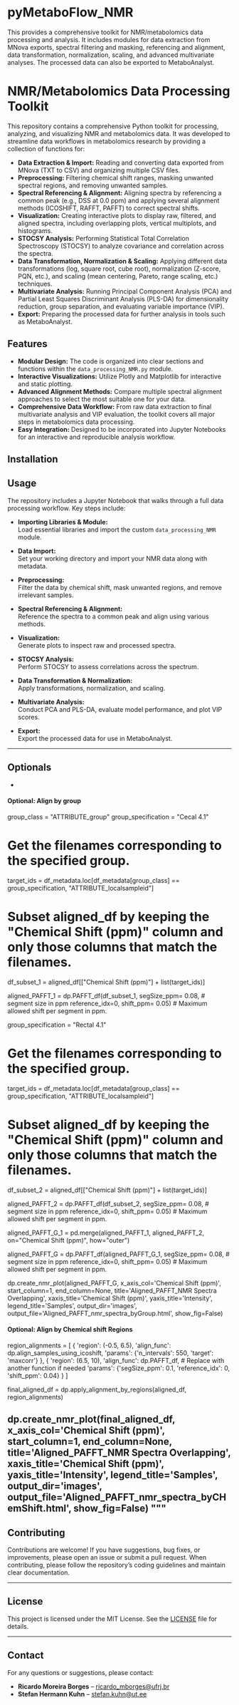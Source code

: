 # pyMetaboFlow_NMR
This provides a comprehensive toolkit for NMR/metabolomics data processing and analysis. It includes modules for data extraction from MNova exports, spectral filtering and masking, referencing and alignment, data transformation, normalization, scaling, and advanced multivariate analyses. The processed data can also be exported to MetaboAnalyst.

# NMR/Metabolomics Data Processing Toolkit

This repository contains a comprehensive Python toolkit for processing, analyzing, and visualizing NMR and metabolomics data. It was developed to streamline data workflows in metabolomics research by providing a collection of functions for:

- **Data Extraction & Import:** Reading and converting data exported from MNova (TXT to CSV) and organizing multiple CSV files.
- **Preprocessing:** Filtering chemical shift ranges, masking unwanted spectral regions, and removing unwanted samples.
- **Spectral Referencing & Alignment:** Aligning spectra by referencing a common peak (e.g., DSS at 0.0 ppm) and applying several alignment methods (ICOSHIFT, RAFFT, PAFFT) to correct spectral shifts.
- **Visualization:** Creating interactive plots to display raw, filtered, and aligned spectra, including overlapping plots, vertical multiplots, and histograms.
- **STOCSY Analysis:** Performing Statistical Total Correlation Spectroscopy (STOCSY) to analyze covariance and correlation across the spectra.
- **Data Transformation, Normalization & Scaling:** Applying different data transformations (log, square root, cube root), normalization (Z-score, PQN, etc.), and scaling (mean centering, Pareto, range scaling, etc.) techniques.
- **Multivariate Analysis:** Running Principal Component Analysis (PCA) and Partial Least Squares Discriminant Analysis (PLS-DA) for dimensionality reduction, group separation, and evaluating variable importance (VIP).
- **Export:** Preparing the processed data for further analysis in tools such as MetaboAnalyst.

## Features

- **Modular Design:** The code is organized into clear sections and functions within the `data_processing_NMR.py` module.
- **Interactive Visualizations:** Utilize Plotly and Matplotlib for interactive and static plotting.
- **Advanced Alignment Methods:** Compare multiple spectral alignment approaches to select the most suitable one for your data.
- **Comprehensive Data Workflow:** From raw data extraction to final multivariate analysis and VIP evaluation, the toolkit covers all major steps in metabolomics data processing.
- **Easy Integration:** Designed to be incorporated into Jupyter Notebooks for an interactive and reproducible analysis workflow.

## Installation



## Usage

The repository includes a Jupyter Notebook that walks through a full data processing workflow. Key steps include:

- **Importing Libraries & Module:**  
  Load essential libraries and import the custom `data_processing_NMR` module.

- **Data Import:**  
  Set your working directory and import your NMR data along with metadata.

- **Preprocessing:**  
  Filter the data by chemical shift, mask unwanted regions, and remove irrelevant samples.

- **Spectral Referencing & Alignment:**  
  Reference the spectra to a common peak and align using various methods.

- **Visualization:**  
  Generate plots to inspect raw and processed spectra.

- **STOCSY Analysis:**  
  Perform STOCSY to assess correlations across the spectrum.

- **Data Transformation & Normalization:**  
  Apply transformations, normalization, and scaling.

- **Multivariate Analysis:**  
  Conduct PCA and PLS-DA, evaluate model performance, and plot VIP scores.

- **Export:**  
  Export the processed data for use in MetaboAnalyst.

---

## Optionals
-
#### Optional: Align by group
group_class = "ATTRIBUTE_group"
group_specification = "Cecal 4.1"

# Get the filenames corresponding to the specified group.
target_ids = df_metadata.loc[df_metadata[group_class] == group_specification, "ATTRIBUTE_localsampleid"]

# Subset aligned_df by keeping the "Chemical Shift (ppm)" column and only those columns that match the filenames.
df_subset_1 = aligned_df[["Chemical Shift (ppm)"] + list(target_ids)]

aligned_PAFFT_1 = dp.PAFFT_df(df_subset_1, 
                           segSize_ppm= 0.08,  # segment size in ppm
                           reference_idx=0,
                           shift_ppm= 0.05)     # Maximum allowed shift per segment in ppm.


group_specification = "Rectal 4.1"

# Get the filenames corresponding to the specified group.
target_ids = df_metadata.loc[df_metadata[group_class] == group_specification, "ATTRIBUTE_localsampleid"]

# Subset aligned_df by keeping the "Chemical Shift (ppm)" column and only those columns that match the filenames.
df_subset_2 = aligned_df[["Chemical Shift (ppm)"] + list(target_ids)]

aligned_PAFFT_2 = dp.PAFFT_df(df_subset_2, 
                           segSize_ppm= 0.08,  # segment size in ppm
                           reference_idx=0,
                           shift_ppm= 0.05)     # Maximum allowed shift per segment in ppm.

aligned_PAFFT_G_1 = pd.merge(aligned_PAFFT_1, aligned_PAFFT_2, on="Chemical Shift (ppm)", how="outer")

aligned_PAFFT_G = dp.PAFFT_df(aligned_PAFFT_G_1, 
                           segSize_ppm= 0.08,  # segment size in ppm
                           reference_idx=0,
                           shift_ppm= 0.05)     # Maximum allowed shift per segment in ppm.

dp.create_nmr_plot(aligned_PAFFT_G, 
                    x_axis_col='Chemical Shift (ppm)', 
                    start_column=1, 
                    end_column=None, 
                    title='Aligned_PAFFT_NMR Spectra Overlapping',
                    xaxis_title='Chemical Shift (ppm)',
                    yaxis_title='Intensity',
                    legend_title='Samples',
                    output_dir='images', 
                    output_file='Aligned_PAFFT_nmr_spectra_byGroup.html',
                    show_fig=False)

#### Optional: Align by Chemical shift Regions
region_alignments = [
    {
        'region': (-0.5, 6.5),
        'align_func': dp.align_samples_using_icoshift,
        'params': {'n_intervals': 550, 'target': 'maxcorr'}
    },
    {
        'region': (6.5, 10),
        'align_func': dp.PAFFT_df,  # Replace with another function if needed
        'params': {'segSize_ppm': 0.1, 'reference_idx': 0, 'shift_ppm': 0.04}
    }
]

final_aligned_df = dp.apply_alignment_by_regions(aligned_df, region_alignments)

dp.create_nmr_plot(final_aligned_df, 
                    x_axis_col='Chemical Shift (ppm)', 
                    start_column=1, 
                    end_column=None, 
                    title='Aligned_PAFFT_NMR Spectra Overlapping',
                    xaxis_title='Chemical Shift (ppm)',
                    yaxis_title='Intensity',
                    legend_title='Samples',
                    output_dir='images', 
                    output_file='Aligned_PAFFT_nmr_spectra_byCHemShift.html',
                    show_fig=False)
"""
-

## Contributing

Contributions are welcome! If you have suggestions, bug fixes, or improvements, please open an issue or submit a pull request. When contributing, please follow the repository’s coding guidelines and maintain clear documentation.

---

## License

This project is licensed under the MIT License. See the [LICENSE](LICENSE) file for details.

---

## Contact

For any questions or suggestions, please contact:

- **Ricardo Moreira Borges** – ricardo_mborges@ufrj.br  
- **Stefan Hermann Kuhn** – stefan.kuhn@ut.ee


